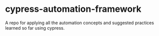 # cypress-automation-framework
A repo for applying all the automation concepts and suggested practices learned so far using cypress.

